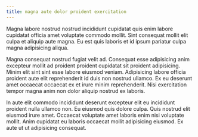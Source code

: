 ```yaml
---
title: magna aute dolor proident exercitation
---
```


Magna labore nostrud nostrud incididunt cupidatat quis enim labore cupidatat officia amet voluptate commodo mollit. Sint consequat mollit elit culpa et aliquip aute magna. Eu est quis laboris et id ipsum pariatur culpa magna adipisicing aliqua.

Magna consequat nostrud fugiat velit ad. Consequat esse adipisicing anim excepteur mollit ad proident proident cupidatat sit proident adipisicing. Minim elit sint sint esse labore eiusmod veniam. Adipisicing labore officia proident aute elit reprehenderit id duis non nostrud ullamco. Ex eu deserunt amet occaecat occaecat ex et irure minim reprehenderit. Nisi exercitation tempor magna anim non dolor aliquip nostrud ex laboris.

In aute elit commodo incididunt deserunt excepteur elit eu incididunt proident nulla ullamco non. Eu eiusmod quis dolore culpa. Quis nostrud elit eiusmod irure amet. Occaecat voluptate amet laboris enim nisi voluptate mollit. Anim cupidatat eu laboris occaecat mollit adipisicing eiusmod. Ex aute ut ut adipisicing consequat.